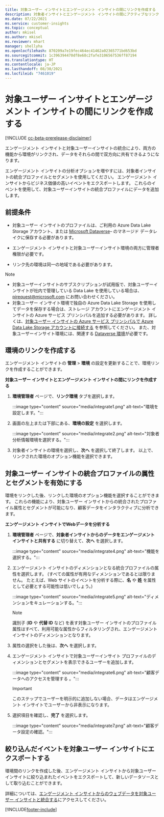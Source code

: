```yaml
---
title: 対象ユーザー インサイトとエンゲージメント インサイトの間にリンクを作成する
description: 対象者インサイトとエンゲージメント インサイトの間にアクティブなリンクを作成して、データの双方向共有を可能にします。
ms.date: 07/22/2021
ms.service: customer-insights
ms.topic: conceptual
author: mkisel
ms.author: mkisel
ms.reviewer: mhart
manager: shellyha
ms.openlocfilehash: 870209a7e19fec464ec41462a02365771bd653bd
ms.sourcegitcommit: 1c396394470df8e68c2fafe3106567536ff87194
ms.translationtype: HT
ms.contentlocale: ja-JP
ms.lasthandoff: 08/30/2021
ms.locfileid: "7461019"
---
```

# <a name="create-a-link-between-audience-insights-and-engagement-insights"></a>対象ユーザー インサイトとエンゲージメント インサイトの間にリンクを作成する

[!INCLUDE [cc-beta-prerelease-disclaimer](includes/cc-beta-prerelease-disclaimer.md)]

エンゲージメント インサイトと対象ユーザーインサイトの統合により、両方の機能から環境がリンクされ、データをそれらの間で双方向に共有できるようになります。

エンゲージメント インサイトの分析オプションを増やすには、対象者インサイトの統合プロファイルとセグメントを使用してください。 エンゲージメント インサイトからビジネス価値の高いイベントをエクスポートします。 これらのイベントを使用して、対象ユーザーインサイトの統合プロファイルにデータを追加します。

## <a name="prerequisites"></a>前提条件

- 対象ユーザー インサイトのプロファイルは、ご利用の Azure Data Lake Storage アカウント、または [Microsoft Dataverse](/powerapps/maker/data-platform/data-platform-intro.md)&ndash; のマネージド データレイクに保存する必要があります。 

- エンゲージメント インサイトと対象ユーザーインサイト環境の両方に管理者権限が必要です。

- リンク先の環境は同一の地域である必要があります。

> [!NOTE]
> - 対象ユーザーインサイトのサブスクリプションが試用版で、対象ユーザーインサイトが社内で管理している Data Lake を使用している場合は、[pirequest@microsoft.com](mailto:pirequest@microsoft.com) にお問い合わせください。 
> - 対象ユーザー インサイト環境で独自の Azure Data Lake Storage を使用してデータを保存する場合は、ストレージ アカウントにエンゲージメント インサイトの Azure サービス プリンシパルを追加する必要があります。 詳しくは、[対象ユーザー インサイトの Azure サービス プリンシパルで Azure Data Lake Storage アカウントに接続する](../audience-insights/connect-service-principal.md) を参照してください。 また、対象ユーザーインサイト環境には、関連する [Dataverse 環境](../audience-insights/get-started-paid.md)が必要です。 

## <a name="create-an-environment-link"></a>環境のリンクを作成する

エンゲージメント インサイトの **管理** > **環境** の設定を更新することで、環境リンクを作成することができます。

**対象ユーザー インサイトとエンゲージメント インサイトの間にリンクを作成する**

1. **環境管理者** ページで、**リンク環境** タブを選択します。

    :::image type="content" source="media/integrate1.png" alt-text="環境を設定します。":::

1. 画面の左上または下部にある、**環境の設定** を選択します。

     :::image type="content" source="media/integrate2.png" alt-text="対象者分析情報環境を選択する。":::

1. 対象者インサイトの環境を選択し、**次へ** を選択して終了します。 以上で、リンクされた環境のオプション機能を選択できます。
 
## <a name="enable-audience-insights-unified-profiles-attributes-and-segments"></a>対象ユーザー インサイトの統合プロファイルの属性とセグメントを有効にする

環境をリンクした後、リンクした環境のオプション機能を選択することができます。 これらの機能により、対象ユーザー インサイトからの統合されたプロファイル属性とセグメントが可能になり、顧客データをインタラクティブに分析できます。

**エンゲージメント インサイトでWebデータを分析する**

1. **環境管理者** ページで、**対象者インサイトからのデータをエンゲージメント インサイトと共有する** に切り替えて、**次へ** を選択します。

    :::image type="content" source="media/integrate4.png" alt-text="機能を選択する。":::

1. エンゲージメント インサイトのディメンションとなる統合プロファイルの属性を選択します。 (すべての属性が有用なディメンションであるとは限りません。 たとえば、Web サイトのイベントを分析する際に、**名** や **姓** を属性として必要とする可能性は低いでしょう。)

    :::image type="content" source="media/integrate5.png" alt-text="ディメンションをキュレーションする。":::

   >[!NOTE]
   > 識別子 (**ID** や **代替 ID** など) を表す対象ユーザー インサイトのプロファイル属性はすべて、利用可能な属性からフィルタリングされ、エンゲージメント インサイトのディメンションとなります。

1. 属性の選択をした後は、**次へ** を選択します。
1. エンゲージメント インサイトで対象ユーザーインサイト プロファイルのディメンションとセグメントを表示できるユーザーを追加します。

    :::image type="content" source="media/integrate6.png" alt-text="顧客データへのアクセスを管理する 。":::

   > [!IMPORTANT]
   > このステップでユーザーを明示的に追加しない場合、データはエンゲージメント インサイトでユーザーから非表示になります。

1. 選択項目を確認し、**完了** を選択します。

    :::image type="content" source="media/integrate7.png" alt-text="顧客データ設定の確認。":::

## <a name="export-refined-events-to-audience-insights"></a>絞り込んだイベントを対象ユーザー インサイトにエクスポートする

環境間のリンクを作成した後、エンゲージメント インサイトから対象ユーザー インサイトに絞り込まれたイベントをエクスポートして、新しいデータソースとして取り込むことができます。 

詳細については、[エンゲージメント インサイトからのウェブデータを対象ユーザー インサイトと統合する](../audience-insights/integrate-engagement-insights.md)にアクセスしてください。

<!--
## Share engagement insights refined events with audience insights

After you create a link between environments, a new option becomes available for you to share [refined events](refined-events.md) with audience insights.

Consider the following when creating refined events for audience insights: 

- Provide a meaningful name for the refined event. It will be used as an activity name in audience insights.
- Select at least the following properties to create an activity in audience insights: 
    - Signal.Action.Name indicates the activity details.
    - Signal.User.Id maps with the customer ID.
    - Signal.View.Uri is a web address as a basis for segments or measures.
    - Signal.Export.Id is a primary key for events.
    - Signal.Timestamp determines the date and time for the activity.

To share refined events:

1. From the engagement insights menu, select **Data** and then select the **Events** tab.
2. On the **Action** menu, select **Share as activity**.

    :::image type="content" source="media/integrate8.png" alt-text="Data shared events settings.":::

3. You can view and stop actively shared events on the **Export and Sharing** tab.
4. -- per Michael K, we need a mock here (Mukesh needs to update to reflect what happens in AUI once a user shares a refined event (i.e. no longer AUI, data wrangler needs to go discover data in the storage, the shared event is available as a DS and entity, correct?)

### Attach refined events shared as activities to unified profiles in audience insights

You can bring customer web activity data from engagement insights into audience insights. In addition to transactional, demographic, or behavioral data, you can view activities on the web in unified customer profiles. You can then use these profiles to get insights such as segments, measures, and predictions for audience activation.

Follow the steps in [data unification](../audience-insights/data-unification.md) to map, match, and merge website authentication information to unified profiles in audience insights.

You can also share refined events that are now available in audience insights, identified as data sources and entities. 

Next, you can relate event data from engagement insights as unified activities in customer profiles.

### Relate refined event data as an activity of a customer profile

After unifying the data, you can configure the activity for the customer profile. For more information, go to [Customer activities](../audience-insights/activities.md).

:::image type="content" source="media/web-event-activity.png" alt-text="Activities page with expanded Edit activity pane.":::

Next, configure the new activity by using mapping elements: 

- **Primary Key**: Signal.Export.Id, a unique ID that is available for every event record in engagement insights. This property is automatically generated.

- **Timestamp**: Signal.Timestamp in the event property.

- **Event**: Signal.Name, the event name that you want to track.

- **Web address**: Signal.View.Uri that refers to the URI of the page that created the event.

- **Details**: Signal.Action.Name to represent the information to associate with the event. The selected property in this case indicates that the event is for email promotion.

- **Activity type**: In this example, we choose the existing activity type WebLog. This selection is a useful filter option to run prediction models or create segments based on this activity type.

- **Set up relationship**: This important setting ties the activity to existing customer profiles. **Signal.User.Id** is the identifier configured in the SDK to be collected. It relates to the user ID in other data sources that are configured in audience insights. 

This example configures the relationship between Signal.User.Id and RetailCustomers:CustomerRetailId, which is the primary key that was identified in the map step of the data unification process.

After processing the activities, you can review customer records and open a customer card to see activities from engagement insights in the timeline. 

> [!TIP]
> To find a customer ID that has an engagement insights activity, go to **Entities** and preview the data for the UnifiedActivity entity. **ActivityTypeDisplay = WebLog** contains the engagement insights activity configured in the preceding example. Copy the customer ID for one of those records and search<!--note from editor: Edit okay? I couldn't quite follow this.-- > for that ID on the **Customers** page.

--> 

[!INCLUDE[footer-include](../includes/footer-banner.md)]
